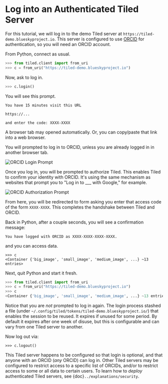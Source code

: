 # Log into an Authenticated Tiled Server

For this tutorial, we will log in to the demo Tiled server at
`https://tiled-demo.blueskyproject.io`. This server is configured to use
[ORCID](https://orcid.org) for authentication, so you will need an ORCID
account.

From Python, connect as usual.

```python
>>> from tiled.client import from_uri
>>> c = from_uri("https://tiled-demo.blueskyproject.io")
```

Now, ask to log in.

```python
>>> c.login()
```

You will see this prompt.

```
You have 15 minutes visit this URL

https://...

and enter the code: XXXX-XXXX
```

A browser tab may opened automatically. Or, you can copy/paste that link into a web browser.

You will prompted to log in to ORCID, unless you are already logged in in
another browser tab.

![ORCID Login Prompt](../_static/orcid-login.png)

Once you log in, you will be prompted to authorize Tiled. This enables
Tiled to confirm your identity with ORCID. It's using the same mechanism as
websites that prompt you to "Log in to ___ with Google," for example.

![ORCID Authorization Prompt](../_static/orcid-authorize.png)

From here, you will be redirected to form asking you enter that access code
of the form `XXXX-XXXX`. This completes the handshake between Tiled and ORCID.

Back in Python, after a couple seconds, you will see a confirmation message:

```
You have logged with ORCID as XXXX-XXXX-XXXX-XXXX.
```

and you can access data.

```
>>> c
<Container {'big_image', 'small_image', 'medium_image', ...} ~13 entries>
```

Next, quit Python and start it fresh.

```python
>>> from tiled.client import from_uri
>>> c = from_uri("https://tiled-demo.blueskyproject.io")
>>> c
<Container {'big_image', 'small_image', 'medium_image', ...} ~13 entries>
```

Notice that you are _not_ prompted to log in again. The login process
stashed a file (under `~/.config/tiled/tokens/tiled-demo.blueskyproject.io/`)
that enables the session to be reused. It expires if unused for some period. By
default it expires after one week of disuse, but this is configurable and can
vary from one Tiled server to another.

Now log out via:

```
>>> c.logout()
```

This Tiled server happens to be configured so that login is optional, and that
anyone with an ORCID (_any_ ORCID) can log in. Other Tiled servers may be configured to
restrict access to a specific list of ORCIDs, and/or to restrict access to some or
all data to certain users. To learn how to _deploy_ authenticated Tiled
servers, see {doc}`../explanations/security`.

